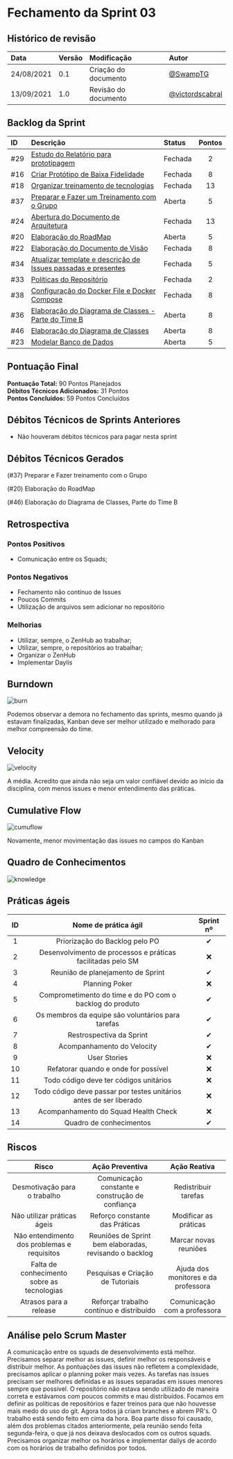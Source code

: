# Fechamento da Sprint 03

## Histórico de revisão

| **Data** |  **Versão** | **Modificação**  |  **Autor** |
|:-|:-|:-|:-|
|    24/08/2021   |  0.1 | Criação do documento  | [@SwampTG](https://github.com/SwampTG) |
|    13/09/2021   |  1.0 | Revisão do documento  | [@victordscabral](https://github.com/victordscabral) |

## Backlog da Sprint 

|ID|Descrição|Status|Pontos|
|:-|:-|:-|:-:|
|#29|[Estudo do Relatório para prototipagem](https://github.com/fga-eps-mds/2021-1-hospitalar/issues/29)|Fechada|2|
|#16|[Criar Protótipo de Baixa Fidelidade](https://github.com/fga-eps-mds/2021-1-hospitalar/issues/16)|Fechada|8|
|#18|[Organizar treinamento de tecnologias](https://github.com/fga-eps-mds/2021-1-hospitalar/issues/18)|Fechada|13|
|#37|[Preparar e Fazer um Treinamento com o Grupo](https://github.com/fga-eps-mds/2021-1-hospitalar/issues/37)|Aberta|5|
|#24|[Abertura do Documento de Arquitetura](https://github.com/fga-eps-mds/2021-1-hospitalar/issues/24)|Fechada|13|
|#20|[Elaboração do RoadMap](https://github.com/fga-eps-mds/2021-1-hospitalar/issues/20)|Aberta|5|
|#22|[Elaboração do Documento de Visão](https://github.com/fga-eps-mds/2021-1-hospitalar/issues/22)|Fechada|8|
|#34|[Atualizar template e descrição de Issues passadas e presentes](https://github.com/fga-eps-mds/2021-1-hospitalar/issues/34)|Fechada|5|
|#33|[Políticas do Repositório](https://github.com/fga-eps-mds/2021-1-hospitalar/issues/33)|Fechada|2|
|#38|[Configuração do Docker File e Docker Compose](https://github.com/fga-eps-mds/2021-1-hospitalar/issues/38)|Fechada|8|
|#36|[Elaboração do Diagrama de Classes - Parte do Time B](https://github.com/fga-eps-mds/2021-1-hospitalar/issues/36)|Aberta|8|
|#46|[Elaboração do Diagrama de Classes](https://github.com/fga-eps-mds/2021-1-hospitalar/issues/46)|Aberta|8|
|#23|[Modelar Banco de Dados](https://github.com/fga-eps-mds/2021-1-hospitalar/issues/46)|Aberta|5|

## Pontuação Final

**Pontuação Total:** 90 Pontos Planejados <br>
**Débitos Técnicos Adicionados:** 31 Pontos <br>
**Pontos Concluídos:** 59 Pontos Concluídos <br>

## Débitos Técnicos de Sprints Anteriores

- Não houveram débitos técnicos para pagar nesta sprint

<!--OU

(#nº) nome da issue
<BR> 
(#nº) nome da issue-->

## Débitos Técnicos Gerados

<!--- Não foram gerados débitos nesta sprint

OU-->

(#37) Preparar e Fazer treinamento com o Grupo

(#20) Elaboração do RoadMap

(#46) Elaboração do Diagrama de Classes, Parte do Time B

## Retrospectiva

### Pontos Positivos

- Comunicação entre os Squads;

### Pontos Negativos

- Fechamento não contínuo de Issues
- Poucos Commits
- Utilização de arquivos sem adicionar no repositório

### Melhorias

- Utilizar, sempre, o ZenHub ao trabalhar;
- Utilizar, sempre, o repositórios ao trabalhar;
- Organizar o ZenHub
- Implementar Daylis

## Burndown

![burn](burndown3.png)

 Podemos observar a demora no fechamento das sprints, mesmo quando já estavam finalizadas, Kanban deve ser melhor utilizado e melhorado para melhor compreensão do time.
  
## Velocity

![velocity](velocity3.png) 

A média. Acredito que ainda não seja um valor confiável devido ao início da disciplina, com menos issues e menor entendimento das práticas.

## Cumulative Flow

![cumuflow](cumu_flow3.png  "CumuFlow")

Novamente, menor movimentação das issues no campos do Kanban

## Quadro de Conhecimentos

![knowledge](knowledge.png)
  
## Práticas ágeis
  
|ID    | Nome de prática ágil    | Sprint nº |
| :-: | :-: | :-: |
| 1    | Priorização do Backlog pelo PO | &#10004; |
| 2    | Desenvolvimento de processos e práticas facilitadas pelo SM | &#10060; |
| 3    | Reunião de planejamento de Sprint | &#10004; |
| 4    | Planning Poker | &#10060; |
| 5    | Comprometimento do time e do PO com o backlog do produto | &#10004; |
| 6    | Os membros da equipe são voluntários para tarefas | &#10004; |
| 7    | Restrospectiva da Sprint | &#10004; |
| 8    | Acompanhamento do Velocity | &#10004; |
| 9    | User Stories | &#10060; |
| 10 |    Refatorar quando e onde for possível | &#10060; |
| 11 | Todo código deve ter códigos unitários | &#10060; |
| 12 |    Todo código deve passar por testes unitários antes de ser liberado | &#10060; |
| 13 |     Acompanhamento do Squad Health Check | &#10060; |
| 14 |    Quadro de conhecimentos| &#10004; |

<!--
## Qualidade do Trabalho Entregue

Segundo a equipe a qualidade entregue foi de (nº). A escala dos valores é de 1 a 5.

| **Objetivo da Sprint** |  **Nota** |
|:-:|:-:|
|    Descrição do Objetivo   |  (nº) |
|    Descrição do Objetivo   |  (nº) |
|    ...   |  ... |
-->

## Riscos

|  **Risco**  | **Ação Preventiva** |**Ação Reativa** |
|:-:|:-:|:-:|
| Desmotivação para o trabalho | Comunicação constante e construção de confiança | Redistribuir tarefas |
| Não utilizar práticas ágeis | Reforço constante das Práticas | Modificar as práticas |
| Não entendimento dos problemas e requisitos | Reuniões de Sprint bem elaboradas, revisando o backlog | Marcar novas reuniões |
| Falta de conhecimento sobre as tecnologias | Pesquisas e Criação de Tutoriais | Ajuda dos monitores e da professora |
| Atrasos para a release | Reforçar trabalho contínuo e distribuído | Comunicação com a professora |
  
<!-- ## Burndown de Riscos (???) -->

## Análise pelo Scrum Master

A comunicação entre os squads de desenvolvimento está melhor.
Precisamos separar melhor as issues, definir melhor os responsáveis e distribuir melhor.
As pontuações das issues não refletem a complexidade, precisamos aplicar o planning poker mais vezes.
As tarefas nas issues precisam ser melhores definidas e as issues separadas em issues menores sempre que possível.
O repositório não estava sendo utilizado de maneira correta e estávamos com poucos commits e mau distribuídos. Focamos em definir as políticas de repositórios e fazer treinos para que não houvesse mais medo do uso do git. Agora todos já criam branches e abrem PR's.
O trabalho está sendo feito em cima da hora. Boa parte disso foi causado, além dos problemas citados anteriormente, pela reunião sendo feita segunda-feira, o que já nos deixava deslocados com os outros squads. Precisamos organizar melhor os horários e implementar dailys de acordo com os horários de trabalho definidos por todos.
